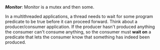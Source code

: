 **_Monitor_**: Monitor is a mutex and then some.

In a multithreaded applications, a thread needs to wait for some program predicate to be true before it can proceed forward. Think about a producer/consumer application. If the producer hasn't produced anything the consumer can't consume anything, so the consumer must **wait on** a predicate that lets the consumer know that something has indeed been produced.